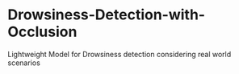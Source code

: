 # Drowsiness-Detection-with-Occlusion
Lightweight Model for Drowsiness detection considering real world scenarios
